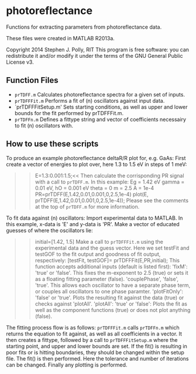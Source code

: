 photoreflectance
================

Functions for extracting parameters from photoreflectance data.

These files were created in MATLAB R2013a.

Copyright 2014 Stephen J. Polly, RIT
This program is free software: you can redistribute it and/or modify
it under the terms of the GNU General Public License v3.

Function Files
--------------

* `prTDFF.m` Calculates photoreflectance spectra for a given set of inputs.
* `prTDFFFit.m` Performs a fit of (n) oscillators against input data.
* `prTDFFFitSetup.m' Sets starting conditions, as well as upper and lower bounds for the fit performed by prTDFFFit.m.
* `prTDFFn.m` Defines a fittype string and vector of coefficients necessairy to fit (n) oscillators with.

How to use these scripts
------------------------

To produce an example photoreflectance deltaR/R plot for, e.g. GaAs:
First create a vector of energies to plot over, here 1.3 to 1.5 eV in steps of 1 meV:
>> E=1.3:0.001:1.5;<<
Then calculate the corrisponding PR signal with a call to `prTDFF.m`. In this example:
Eg = 1.42 eV
gamma = 0.01 eV,
hO = 0.001 eV
theta = 0
m = 2.5
A = 1e-4
>> PR=prTDFF(E,1.42,0.01,0.001,0,2.5,1e-4)
>> plot(E, prTDFF(E,1.42,0.01,0.001,0,2.5,1e-4));
Please see the comments at the top of `prTDFF.m` for more information.

To fit data against (n) oscillators:
Import experimental data to MATLAB. In this example, x-data is 'E' and y-data is 'PR'.
Make a vector of educated guesses of where the oscillators lie:
>> initial=[1.42, 1.5]
Make a call to `prTDFFFit.m` using the experimental data and the guess vector. Here we set testFit and testGOF to the
fit output and goodness of fit output, respectively:
>> [testFit, testGOF]= prTDFFFit(E,PR,initial);
This function accepts additional inputs (default is listed first):
'fixM': 'true' or 'false'. This fixes the m-exponent to 2.5 (true) or sets it as a floating fitting parameter (false).
'couplePhase', 'false', 'true'. This allows each oscillator to have a separate phase term, or couples all oscillators to 
one phase paramter.
'plotFitOnly': 'false' or 'true'. Plots the resulting fit against the data (true) or checks against 'plotAll'.
'plotAll': 'true' or 'false': Plots the fit as well as the component functions (true) or does not plot anything (false).

The fitting process flow is as follows:
`prTDFFFit.m` calls `prTDFFn.m` which returns the equation to fit against, as well as all coefficients in a vector. 
It then creates a fittype, followed by a call to `prTDFFFitSetup.m` where the starting point, and upper and lower bounds
are set. If the fit() is resulting in poor fits or is hitting boundaries, they should be changed within the setup file.
The fit() is then performed. Here the tolerance and number of iterations can be changed. Finally any plotting is
performed.

